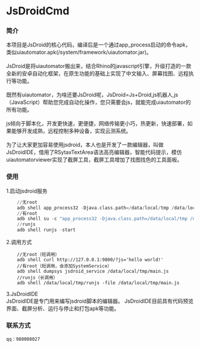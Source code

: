 # JsDroidCmd
### 简介
本项目是JsDroid的核心代码，编译后是一个通过app_process启动的命令apk，类似uiautomator.apk(/system/framework/uiautomator.jar)。<br><br>
JsDroid是将uiautomator搬出来，结合Rhino的javascript引擎，升级打造的一款全新的安卓自动化框架，在原生功能的基础上实现了中文输入、屏幕找图、远程执行等功能。<br><br>
既然有uiautomator，为啥还要JsDroid呢，JsDroid=Js+Droid,js机器人,js（JavaScript）帮助您完成自动化操作，您只需要会js，就能完成uiautomator的所有功能。<br><br>
js倾向于脚本化，开发更快速，更便捷，网络传输更小巧，热更新，快速部署，如果能够开发成熟，远程控制多种设备，实现云测系统。<br><br>
为了让大家更加容易使用jsdroid，本人也是开发了一款编辑器，叫做JsDroidIDE，借用了RSytaxTextArea语法高亮编辑器，智能代码提示，模仿uiautomatorviewer实现了截屏工具，截屏工具增加了找图找色的工具面板。<br>

### 使用
1.启动jsdroid服务
~~~adb push jsdroid_cmd.apk /data/local/tmp/jsdroid.apk
    //无root
    adb shell app_process32 -Djava.class.path=/data/local/tmp /data/local/tmp jsdroid_cmd.apk
    //有root
    adb shell su -c "app_process32 -Djava.class.path=/data/local/tmp /data/local/tmp jsdroid_cmd.apk"
    //runjs
    adb shell runjs -start
~~~
2.调用方式
~~~
    //无root（短调用）
    adb shell curl http://127.0.0.1:9800/?js='hello world!'
    //有root（短调用，会添加SystemService）
    adb shell dumpsys jsdroid_service /data/local/tmp/main.js
    //runjs（长调用）
    adb shell /data/local/tmp/runjs -file /data/local/tmp/main.js
~~~
3.JsDroidIDE<br>
JsDroidIDE是专门用来编写jsdroid脚本的编辑器。
JsDroidIDE目前具有代码预览界面、截屏分析、运行与停止和打包apk等功能。
### 联系方式
    qq：980008027
    
